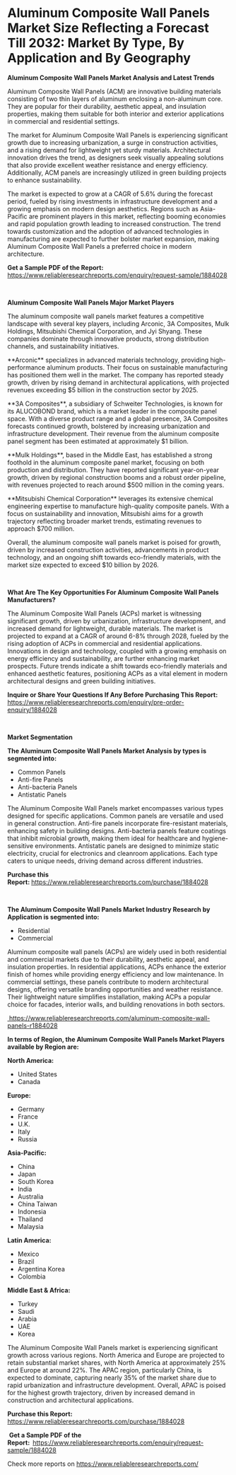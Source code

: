 <p><h1>Aluminum Composite Wall Panels Market Size Reflecting a Forecast Till 2032: Market By Type, By Application and By Geography</h1></p><p><strong>Aluminum Composite Wall Panels Market Analysis and Latest Trends</strong></p>
<p><p>Aluminum Composite Wall Panels (ACM) are innovative building materials consisting of two thin layers of aluminum enclosing a non-aluminum core. They are popular for their durability, aesthetic appeal, and insulation properties, making them suitable for both interior and exterior applications in commercial and residential settings. </p><p>The market for Aluminum Composite Wall Panels is experiencing significant growth due to increasing urbanization, a surge in construction activities, and a rising demand for lightweight yet sturdy materials. Architectural innovation drives the trend, as designers seek visually appealing solutions that also provide excellent weather resistance and energy efficiency. Additionally, ACM panels are increasingly utilized in green building projects to enhance sustainability.</p><p>The market is expected to grow at a CAGR of 5.6% during the forecast period, fueled by rising investments in infrastructure development and a growing emphasis on modern design aesthetics. Regions such as Asia-Pacific are prominent players in this market, reflecting booming economies and rapid population growth leading to increased construction. The trend towards customization and the adoption of advanced technologies in manufacturing are expected to further bolster market expansion, making Aluminum Composite Wall Panels a preferred choice in modern architecture.</p></p>
<p><strong>Get a Sample PDF of the Report:&nbsp;</strong> <a href="https://www.reliableresearchreports.com/enquiry/request-sample/1884028?utm_campaign=2189&utm_medium=2&utm_source=Github&utm_content=ia&utm_term=30012025&utm_id=aluminum-composite-wall-panels">https://www.reliableresearchreports.com/enquiry/request-sample/1884028</a></p>
<p>&nbsp;</p>
<p><strong>Aluminum Composite Wall Panels Major Market Players</strong></p>
<p><p>The aluminum composite wall panels market features a competitive landscape with several key players, including Arconic, 3A Composites, Mulk Holdings, Mitsubishi Chemical Corporation, and Jyi Shyang. These companies dominate through innovative products, strong distribution channels, and sustainability initiatives.</p><p>**Arconic** specializes in advanced materials technology, providing high-performance aluminum products. Their focus on sustainable manufacturing has positioned them well in the market. The company has reported steady growth, driven by rising demand in architectural applications, with projected revenues exceeding $5 billion in the construction sector by 2025.</p><p>**3A Composites**, a subsidiary of Schweiter Technologies, is known for its ALUCOBOND brand, which is a market leader in the composite panel space. With a diverse product range and a global presence, 3A Composites forecasts continued growth, bolstered by increasing urbanization and infrastructure development. Their revenue from the aluminum composite panel segment has been estimated at approximately $1 billion.</p><p>**Mulk Holdings**, based in the Middle East, has established a strong foothold in the aluminum composite panel market, focusing on both production and distribution. They have reported significant year-on-year growth, driven by regional construction booms and a robust order pipeline, with revenues projected to reach around $500 million in the coming years.</p><p>**Mitsubishi Chemical Corporation** leverages its extensive chemical engineering expertise to manufacture high-quality composite panels. With a focus on sustainability and innovation, Mitsubishi aims for a growth trajectory reflecting broader market trends, estimating revenues to approach $700 million.</p><p>Overall, the aluminum composite wall panels market is poised for growth, driven by increased construction activities, advancements in product technology, and an ongoing shift towards eco-friendly materials, with the market size expected to exceed $10 billion by 2026.</p></p>
<p>&nbsp;</p>
<p><strong>What Are The Key Opportunities For Aluminum Composite Wall Panels Manufacturers?</strong></p>
<p><p>The Aluminum Composite Wall Panels (ACPs) market is witnessing significant growth, driven by urbanization, infrastructure development, and increased demand for lightweight, durable materials. The market is projected to expand at a CAGR of around 6-8% through 2028, fueled by the rising adoption of ACPs in commercial and residential applications. Innovations in design and technology, coupled with a growing emphasis on energy efficiency and sustainability, are further enhancing market prospects. Future trends indicate a shift towards eco-friendly materials and enhanced aesthetic features, positioning ACPs as a vital element in modern architectural designs and green building initiatives.</p></p>
<p><strong>Inquire or Share Your Questions If Any Before Purchasing This Report:</strong> <a href="https://www.reliableresearchreports.com/enquiry/pre-order-enquiry/1884028?utm_campaign=2189&utm_medium=2&utm_source=Github&utm_content=ia&utm_term=30012025&utm_id=aluminum-composite-wall-panels">https://www.reliableresearchreports.com/enquiry/pre-order-enquiry/1884028</a></p>
<p>&nbsp;</p>
<p><strong>Market Segmentation</strong></p>
<p><strong>The Aluminum Composite Wall Panels Market Analysis by types is segmented into:</strong></p>
<p><ul><li>Common Panels</li><li>Anti-fire Panels</li><li>Anti-bacteria Panels</li><li>Antistatic Panels</li></ul></p>
<p><p>The Aluminum Composite Wall Panels market encompasses various types designed for specific applications. Common panels are versatile and used in general construction. Anti-fire panels incorporate fire-resistant materials, enhancing safety in building designs. Anti-bacteria panels feature coatings that inhibit microbial growth, making them ideal for healthcare and hygiene-sensitive environments. Antistatic panels are designed to minimize static electricity, crucial for electronics and cleanroom applications. Each type caters to unique needs, driving demand across different industries.</p></p>
<p><strong>Purchase this Report:&nbsp;</strong><a href="https://www.reliableresearchreports.com/purchase/1884028?utm_campaign=2189&utm_medium=2&utm_source=Github&utm_content=ia&utm_term=30012025&utm_id=aluminum-composite-wall-panels">https://www.reliableresearchreports.com/purchase/1884028</a></p>
<p>&nbsp;</p>
<p><strong>The Aluminum Composite Wall Panels Market Industry Research by Application is segmented into:</strong></p>
<p><ul><li>Residential</li><li>Commercial</li></ul></p>
<p><p>Aluminum composite wall panels (ACPs) are widely used in both residential and commercial markets due to their durability, aesthetic appeal, and insulation properties. In residential applications, ACPs enhance the exterior finish of homes while providing energy efficiency and low maintenance. In commercial settings, these panels contribute to modern architectural designs, offering versatile branding opportunities and weather resistance. Their lightweight nature simplifies installation, making ACPs a popular choice for facades, interior walls, and building renovations in both sectors.</p></p>
<p><a href="https://www.reliableresearchreports.com/aluminum-composite-wall-panels-r1884028?utm_campaign=2189&utm_medium=2&utm_source=Github&utm_content=ia&utm_term=30012025&utm_id=aluminum-composite-wall-panels">&nbsp;https://www.reliableresearchreports.com/aluminum-composite-wall-panels-r1884028</a></p>
<p><strong>In terms of Region, the Aluminum Composite Wall Panels Market Players available by Region are:</strong></p>
<p>
    <p> <strong> North America: </strong>
        <ul>
            <li>United States</li>
            <li>Canada</li>
        </ul>
        </p> 
    <p> <strong> Europe: </strong>
        <ul>
            <li>Germany</li>
            <li>France</li>
            <li>U.K.</li>
            <li>Italy</li>
            <li>Russia</li>
        </ul>
        </p> 
    <p> <strong> Asia-Pacific: </strong>
        <ul>
            <li>China</li>
            <li>Japan</li>
            <li>South Korea</li>
            <li>India</li>
            <li>Australia</li>
            <li>China Taiwan</li>
            <li>Indonesia</li>
            <li>Thailand</li>
            <li>Malaysia</li>
        </ul>
        </p> 
    <p> <strong> Latin America: </strong>
        <ul>
            <li>Mexico</li>
            <li>Brazil</li>
            <li>Argentina Korea</li>
            <li>Colombia</li>
        </ul>
        </p> 
    <p> <strong> Middle East & Africa: </strong>
        <ul>
            <li>Turkey</li>
            <li>Saudi</li>
            <li>Arabia</li>
            <li>UAE</li>
            <li>Korea</li>
        </ul>
    </p>
    </p>
<p><p>The Aluminum Composite Wall Panels market is experiencing significant growth across various regions. North America and Europe are projected to retain substantial market shares, with North America at approximately 25% and Europe at around 22%. The APAC region, particularly China, is expected to dominate, capturing nearly 35% of the market share due to rapid urbanization and infrastructure development. Overall, APAC is poised for the highest growth trajectory, driven by increased demand in construction and architectural applications.</p></p>
<p><strong>Purchase this Report: </strong><a href="https://www.reliableresearchreports.com/purchase/1884028?utm_campaign=2189&utm_medium=2&utm_source=Github&utm_content=ia&utm_term=30012025&utm_id=aluminum-composite-wall-panels">https://www.reliableresearchreports.com/purchase/1884028</a></p>
<p>&nbsp;<strong>Get a Sample PDF of the Report:&nbsp;&nbsp;</strong><a href="https://www.reliableresearchreports.com/enquiry/request-sample/1884028?utm_campaign=2189&utm_medium=2&utm_source=Github&utm_content=ia&utm_term=30012025&utm_id=aluminum-composite-wall-panels">https://www.reliableresearchreports.com/enquiry/request-sample/1884028</a></p>
<p><strong></strong></p>
<p>Check more reports on <a href="https://www.reliableresearchreports.com/?utm_campaign=2189&utm_medium=2&utm_source=Github&utm_content=ia&utm_term=30012025&utm_id=aluminum-composite-wall-panels">https://www.reliableresearchreports.com/</a></p>